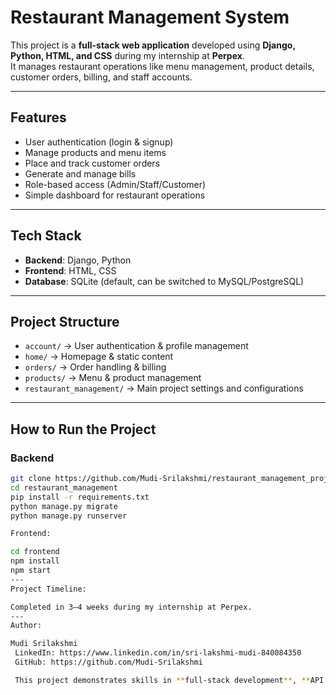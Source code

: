 # Restaurant Management System

This project is a **full-stack web application** developed using **Django, Python, HTML, and CSS** during my internship at **Perpex**.  
It manages restaurant operations like menu management, product details, customer orders, billing, and staff accounts.

---

##  Features
- User authentication (login & signup)  
- Manage products and menu items  
- Place and track customer orders  
- Generate and manage bills  
- Role-based access (Admin/Staff/Customer)  
- Simple dashboard for restaurant operations  

---

##  Tech Stack
- **Backend**: Django, Python  
- **Frontend**: HTML, CSS  
- **Database**: SQLite (default, can be switched to MySQL/PostgreSQL)  

---

##  Project Structure
- `account/` → User authentication & profile management  
- `home/` → Homepage & static content  
- `orders/` → Order handling & billing  
- `products/` → Menu & product management  
- `restaurant_management/` → Main project settings and configurations  

---

##  How to Run the Project

### Backend
```bash
git clone https://github.com/Mudi-Srilakshmi/restaurant_management_project.git
cd restaurant_management
pip install -r requirements.txt
python manage.py migrate
python manage.py runserver

Frontend:

cd frontend
npm install
npm start
---
Project Timeline:

Completed in 3–4 weeks during my internship at Perpex.
---
Author:

Mudi Srilakshmi
 LinkedIn: https://www.linkedin.com/in/sri-lakshmi-mudi-840084350 
 GitHub: https://github.com/Mudi-Srilakshmi 

 This project demonstrates skills in **full-stack development**, **API integration**, and **real-world web application design**.


